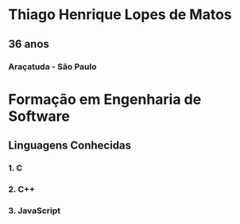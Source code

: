 # **Thiago Henrique Lopes de Matos**
## 36 anos
### Araçatuda - São Paulo


# **Formação em Engenharia de Software**
## **Linguagens Conhecidas**
###	1. C
###   2. C++
###    3. JavaScript
    
